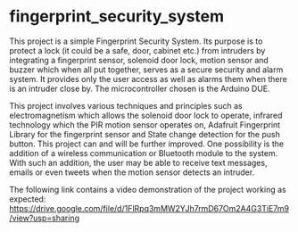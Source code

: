 # fingerprint_security_system

This project is a simple Fingerprint Security System.
Its purpose is to protect a lock (it could be a safe, door, cabinet etc.) from intruders by integrating a fingerprint sensor, solenoid door lock, motion sensor and buzzer which when all put together, serves as a secure security and alarm system. It provides only the user access as well as alarms them when there is an intruder close by. The microcontroller chosen is the Arduino DUE. 

This project involves various techniques and principles such as electromagnetism which allows the solenoid
door lock to operate, infrared technology which the PIR motion sensor operates on, Adafruit Fingerprint Library for the fingerprint sensor and State change detection for the push button. This project can and will be further improved. One possibility is the addition of a wireless communication or Bluetooth module to the system. With such an addition, the user may be able to receive text messages, emails or even tweets when the motion sensor detects an intruder.

The following link contains a video demonstration of the project working as expected: https://drive.google.com/file/d/1FlRpq3mMW2YJh7rmD67Om2A4G3TiE7m9/view?usp=sharing 
